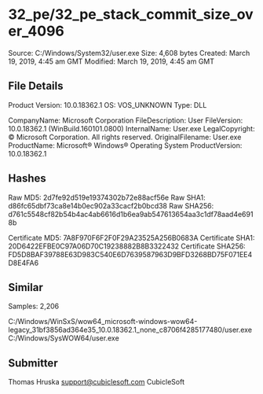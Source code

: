 32_pe/32_pe_stack_commit_size_over_4096
=======================================

Source:  C:/Windows/System32/user.exe
Size:  4,608 bytes
Created:  March 19, 2019, 4:45 am GMT
Modified:  March 19, 2019, 4:45 am GMT

File Details
------------

Product Version:  10.0.18362.1
OS:  VOS_UNKNOWN
Type:  DLL

CompanyName:  Microsoft Corporation
FileDescription:  User
FileVersion:  10.0.18362.1 (WinBuild.160101.0800)
InternalName:  User.exe
LegalCopyright:  © Microsoft Corporation. All rights reserved.
OriginalFilename:  User.exe
ProductName:  Microsoft® Windows® Operating System
ProductVersion:  10.0.18362.1

Hashes
------

Raw MD5:  2d7fe92d519e19374302b72e88acf56e
Raw SHA1:  d86fc65dbf73ca8e14b0ec902a33cacf2b0bcd38
Raw SHA256:  d761c5548cf82b54b4ac4ab6616d1b6ea9ab547613654aa3c1df78aad4e6918b

Certificate MD5:  7A8F970F6F2F0F29A23525A256B0683A
Certificate SHA1:  20D6422EFBE0C97A06D70C19238882B8B3322432
Certificate SHA256:  FD5D8BAF39788E63D983C540E6D7639587963D9BFD3268BD75F071EE4D8E4FA6

Similar
-------

Samples:  2,206

C:/Windows/WinSxS/wow64_microsoft-windows-wow64-legacy_31bf3856ad364e35_10.0.18362.1_none_c8706f4285177480/user.exe
C:/Windows/SysWOW64/user.exe

Submitter
---------

Thomas Hruska
support@cubiclesoft.com
CubicleSoft
